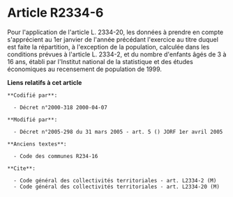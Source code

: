 # Article R2334-6

Pour l'application de l'article L. 2334-20, les données à prendre en compte s'apprécient au 1er janvier de l'année précédant
l'exercice au titre duquel est faite la répartition, à l'exception de la population, calculée dans les conditions prévues à
l'article L. 2334-2, et du nombre d'enfants âgés de 3 à 16 ans, établi par l'Institut national de la statistique et des
études économiques au recensement de population de 1999.

**Liens relatifs à cet article**

	**Codifié par**:

	  - Décret n°2000-318 2000-04-07

	**Modifié par**:

	  - Décret n°2005-298 du 31 mars 2005 - art. 5 () JORF 1er avril 2005

	**Anciens textes**:

	  - Code des communes R234-16

	**Cite**:

	  - Code général des collectivités territoriales - art. L2334-2 (M)
	  - Code général des collectivités territoriales - art. L2334-20 (M)
